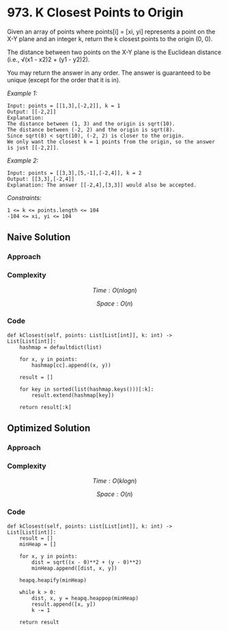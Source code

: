 # 973. K Closest Points to Origin
Given an array of points where points[i] = [xi, yi] represents a point on the X-Y plane and an integer k, return the k closest points to the origin (0, 0).

The distance between two points on the X-Y plane is the Euclidean distance (i.e., √(x1 - x2)2 + (y1 - y2)2).

You may return the answer in any order. The answer is guaranteed to be unique (except for the order that it is in).

*Example 1:*

```
Input: points = [[1,3],[-2,2]], k = 1
Output: [[-2,2]]
Explanation:
The distance between (1, 3) and the origin is sqrt(10).
The distance between (-2, 2) and the origin is sqrt(8).
Since sqrt(8) < sqrt(10), (-2, 2) is closer to the origin.
We only want the closest k = 1 points from the origin, so the answer is just [[-2,2]].
```

*Example 2:*

```
Input: points = [[3,3],[5,-1],[-2,4]], k = 2
Output: [[3,3],[-2,4]]
Explanation: The answer [[-2,4],[3,3]] would also be accepted.
```

*Constraints:*

```
1 <= k <= points.length <= 104
-104 <= xi, yi <= 104
```

## Naive Solution

### Approach
<!-- Describe your approach to solving the problem. -->

### Complexity
$$Time: O(nlogn)$$

$$Space: O(n)$$

### Code
```
def kClosest(self, points: List[List[int]], k: int) -> List[List[int]]:
    hashmap = defaultdict(list)

    for x, y in points:
        hashmap[cc].append((x, y))

    result = []

    for key in sorted(list(hashmap.keys()))[:k]:
        result.extend(hashmap[key])

    return result[:k]
```

## Optimized Solution

### Approach
<!-- Describe your approach to solving the problem. -->

### Complexity
$$Time: O(klogn)$$

$$Space: O(n)$$

### Code
```
def kClosest(self, points: List[List[int]], k: int) -> List[List[int]]:
    result = []
    minHeap = []

    for x, y in points:
        dist = sqrt((x - 0)**2 + (y - 0)**2)
        minHeap.append([dist, x, y])

    heapq.heapify(minHeap)

    while k > 0:
        dist, x, y = heapq.heappop(minHeap)
        result.append([x, y])
        k -= 1

    return result
```